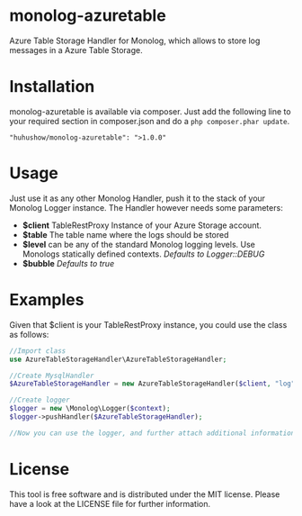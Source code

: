 monolog-azuretable
=============

Azure Table Storage Handler for Monolog, which allows to store log messages in a Azure Table Storage.

# Installation
monolog-azuretable is available via composer. Just add the following line to your required section in composer.json and do a `php composer.phar update`.

```
"huhushow/monolog-azuretable": ">1.0.0"
```

# Usage
Just use it as any other Monolog Handler, push it to the stack of your Monolog Logger instance. The Handler however needs some parameters:

- **$client** TableRestProxy Instance of your Azure Storage account.
- **$table** The table name where the logs should be stored
- **$level** can be any of the standard Monolog logging levels. Use Monologs statically defined contexts. _Defaults to Logger::DEBUG_
- **$bubble** _Defaults to true_

# Examples
Given that $client is your TableRestProxy instance, you could use the class as follows:

```php
//Import class
use AzureTableStorageHandler\AzureTableStorageHandler;

//Create MysqlHandler
$AzureTableStorageHandler = new AzureTableStorageHandler($client, "log", \Monolog\Logger::DEBUG);

//Create logger
$logger = new \Monolog\Logger($context);
$logger->pushHandler($AzureTableStorageHandler);

//Now you can use the logger, and further attach additional information
```

# License
This tool is free software and is distributed under the MIT license. Please have a look at the LICENSE file for further information.